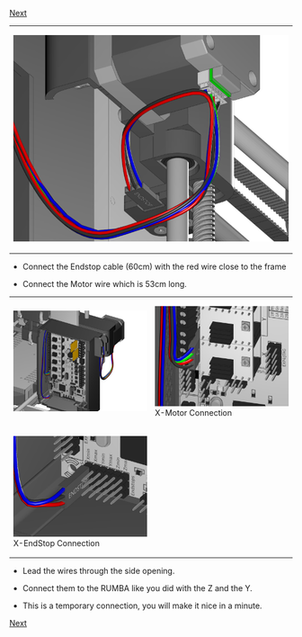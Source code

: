 [Next](https://github.com/open3dengineering/i3_Berlin/wiki/Section-4.5-Gluing-the-Endstop-Magnets)

<table>
<colgroup>
<col width="100%" />
</colgroup>
<tbody>
<tr class="odd">
<td align="left"><p><img src="media/Section_4_0025.png" alt="media/Section_4_0025.png" /></p></td>
</tr>
</tbody>
</table>

-   Connect the Endstop cable (60cm) with the red wire close to the
    frame

-   Connect the Motor wire which is 53cm long.

<table>
<colgroup>
<col width="50%" />
<col width="50%" />
</colgroup>
<tbody>
<tr class="odd">
<td align="left"><p><img src="media/Section_4_0024.png" alt="media/Section_4_0024.png" /></p></td>
<td align="left"><p><img src="media/Section_4_0022.png" alt="media/Section_4_0022.png" /><br />
 X-Motor Connection</p></td>
</tr>
<tr class="even">
<td align="left"><p><img src="media/Section_4_0023.png" alt="media/Section_4_0023.png" /><br />
 X-EndStop Connection</p></td>
</tr>
</tbody>
</table>

-   Lead the wires through the side opening.

-   Connect them to the RUMBA like you did with the Z and the Y.

-   This is a temporary connection, you will make it nice in a minute.

[Next](https://github.com/open3dengineering/i3_Berlin/wiki/Section-4.5-Gluing-the-Endstop-Magnets)
